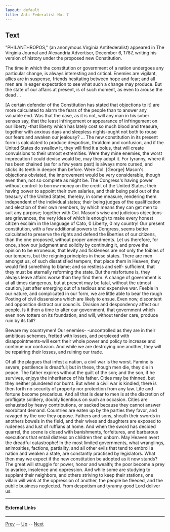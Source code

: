```yaml
---
layout: default
title: Anti-Federalist No. 7
---
```


## Text

"PHILANTHROPOS," (an anonymous Virginia Antifederalist) appeared in The Virginia Journal and Alexandria Advertiser, December 6, 1787, writing his version of history under the proposed new Constitution.

The time in which the constitution or government of a nation undergoes any particular change, is always interesting and critical. Enemies are vigilant, allies are in suspense, friends hesitating between hope and fear; and all men are in eager expectation to see what such a change may produce. But the state of our affairs at present, is of such moment, as even to arouse the dead ...

[A certain defender of the Constitution has stated that objections to it] are more calculated to alarm the fears of the people than to answer any valuable end. Was that the case, as it is not, will any man in his sober senses say, that the least infringement or appearance of infringement on our liberty -that liberty which has lately cost so much blood and treasure, together with anxious days and sleepless nights-ought not both to rouse our fears and awaken our jealousy? ... The new constitution in its present form is calculated to produce despotism, thraldom and confusion, and if the United States do swallow it, they will find it a bolus, that will create convulsions to their utmost extremities. Were they mine enemies, the worst imprecation I could devise would be, may they adopt it. For tyranny, where it has been chained (as for a few years past) is always more cursed, and sticks its teeth in deeper than before. Were Col. [George] Mason's objections obviated, the improvement would be very considerable, though even then, not so complete as might be. The Congress's having power without control-to borrow money on the credit of the United States; their having power to appoint their own salaries, and their being paid out of the treasury of the United States, thereby, in some measure, rendering them independent of the individual states; their being judges of the qualification and election of their own members, by which means they can get men to suit any purpose; together with Col. Mason's wise and judicious objections-are grievances, the very idea of which is enough to make every honest citizen exclaim in the language of Cato, 0 Liberty, 0 my country! Our present constitution, with a few additional powers to Congress, seems better calculated to preserve the rights and defend the liberties of our citizens, than the one proposed, without proper amendments. Let us therefore, for once, show our judgment and solidity by continuing it, and prove the opinion to be erroneous, that levity and fickleness are not only the foibles of our tempers, but the reigning principles in these states. There are men amongst us, of such dissatisfied tempers, that place them in Heaven, they would find something to blame; and so restless and self- sufficient, that they must be eternally reforming the state. But the misfortune is, they always leave affairs worse than they find them. A change of government is at all times dangerous, but at present may be fatal, without the utmost caution, just after emerging out of a tedious and expensive war. Feeble in our nature, and complicated in our form, we are little able to bear the rough Posting of civil dissensions which are likely to ensue. Even now, discontent and opposition distract our councils. Division and despondency affect our people. Is it then a time to alter our government, that government which even now totters on its foundation, and will, without tender care, produce ruin by its fall?

Beware my countrymen! Our enemies- -uncontrolled as they are in their ambitious schemes, fretted with losses, and perplexed with disappointments-will exert their whole power and policy to increase and continue our confusion. And while we are destroying one another, they will be repairing their losses, and ruining our trade.

Of all the plagues that infest a nation, a civil war is the worst. Famine is severe, pestilence is dreadful; but in these, though men die, they die in peace. The father expires without the guilt of the son; and the son, if he survives, enjoys the inheritance of his father. Cities may be thinned, but they neither plundered nor burnt. But when a civil war is kindled, there is then forth no security of property nor protection from any law. Life and fortune become precarious. And all that is dear to men is at the discretion of profligate soldiery, doubly licentious on such an occasion. Cities are exhausted by heavy contributions, or sacked because they cannot answer exorbitant demand. Countries are eaten up by the parties they favor, and ravaged by the one they oppose. Fathers and sons, sheath their swords in anothers bowels in the field, and their wives and daughters are exposed to rudeness and lust of ruffians at home. And when the sword has decided quarrel, the scene is closed with banishments, forfeitures, and barbarous executions that entail distress on children then unborn. May Heaven avert the dreadful catastrophe! In the most limited governments, what wranglings, animosities, factions, partiality, and all other evils that tend to embroil a nation and weaken a state, are constantly practised by legislators. What then may we expect if the new constitution be adopted as it now stands? The great will struggle for power, honor and wealth; the poor become a prey to avarice, insolence and oppression. And while some are studying to supplant their neighbors, and others striving to keep their stations, one villain will wink at the oppression of another, the people be fleeced, and the public business neglected. From despotism and tyranny good Lord deliver us.

---
#### External Links

---

[Prev](6.md) -- [Up](README.md) -- [Next](8.md)